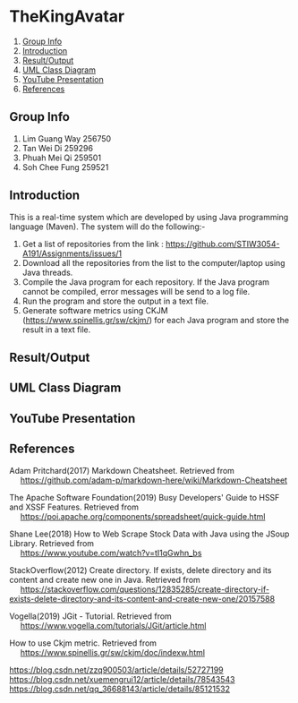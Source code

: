 # TheKingAvatar
1. [Group Info](#group-info)
1. [Introduction](#introduction)
1. [Result/Output](#resultoutput)
1. [UML Class Diagram](#uml-class-diagram)
1. [YouTube Presentation](#youtube-presentation)
1. [References](#references)

## Group Info  
1. Lim Guang Way 256750
1. Tan Wei Di 259296
1. Phuah Mei Qi 259501
1. Soh Chee Fung 259521

## Introduction  
This is a real-time system which are developed by using Java programming language (Maven). The system will do the following:-    

1) Get a list of repositories from the link : https://github.com/STIW3054-A191/Assignments/issues/1      
2) Download all the repositories from the list to the computer/laptop using Java threads.    
3) Compile the Java program for each repository. If the Java program cannot be compiled, error messages will be send to a log file.  
4) Run the program and store the output in a text file.   
5) Generate software metrics using CKJM (https://www.spinellis.gr/sw/ckjm/) for each Java program and store the result in a text file.   

## Result/Output  

## UML Class Diagram  

## YouTube Presentation 

## References  
Adam Pritchard(2017) Markdown Cheatsheet. Retrieved from   
&nbsp;&nbsp;&nbsp;&nbsp; https://github.com/adam-p/markdown-here/wiki/Markdown-Cheatsheet

The Apache Software Foundation(2019) Busy Developers' Guide to HSSF and XSSF Features. Retrieved from   
&nbsp;&nbsp;&nbsp;&nbsp; https://poi.apache.org/components/spreadsheet/quick-guide.html

Shane Lee(2018) How to Web Scrape Stock Data with Java using the JSoup Library. Retrieved from   
&nbsp;&nbsp;&nbsp;&nbsp; https://www.youtube.com/watch?v=tI1qGwhn_bs  

StackOverflow(2012) Create directory. If exists, delete directory and its content and create new one in Java. Retrieved from  
&nbsp;&nbsp;&nbsp;&nbsp; https://stackoverflow.com/questions/12835285/create-directory-if-exists-delete-directory-and-its-content-and-create-new-one/20157588

Vogella(2019) JGit - Tutorial. Retrieved from    
&nbsp;&nbsp;&nbsp;&nbsp; https://www.vogella.com/tutorials/JGit/article.html  

How to use Ckjm metric. Retrieved from  
&nbsp;&nbsp;&nbsp;&nbsp; https://www.spinellis.gr/sw/ckjm/doc/indexw.html

https://blog.csdn.net/zzq900503/article/details/52727199
https://blog.csdn.net/xuemengrui12/article/details/78543543
https://blog.csdn.net/qq_36688143/article/details/85121532
